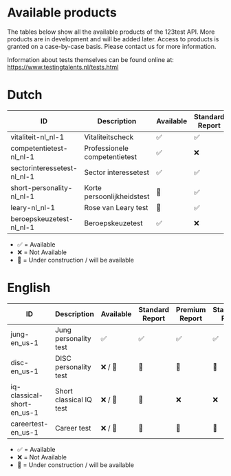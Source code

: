# Available products

The tables below show all the available products of the 123test API. More products are in development and will be added later. Access to products is granted on a case-by-case basis. Please contact us for more information.

Information about tests themselves can be found online at: https://www.testingtalents.nl/tests.html

# Dutch

| ID                          | Description                   | Available | Standard Report | Premium Report | Standard PDF | Premium PDF | White label |
|-----------------------------|-------------------------------|-----------|-----------------|----------------|--------------|-------------|-------------|
| vitaliteit-nl_nl-1          | Vitaliteitscheck              | ✅         | ✅               | ❌              | ✅            | ❌           | ✅           |
| competentietest-nl_nl-1     | Professionele competentietest | ✅         | ❌               | ✅              | ❌            | ✅           | ✅           |
| sectorinteressetest-nl_nl-1 | Sector interessetest          | ✅         | ✅               | ❌              | ✅            | ❌           | ✅           |
| short-personality-nl_nl-1   | Korte persoonlijkheidstest    | 🚧        | ✅               | ❌              | ✅            | ❌           | ✅           |
| leary-nl_nl-1               | Rose van Leary test           | 🚧        | ✅               | ❌              | ❌            | ❌           | ✅           |
| beroepskeuzetest-nl_nl-1    | Beroepskeuzetest              | ✅         | ❌               | ✅              | ❌            | ✅           | ✅           |

- ✅ = Available
- ❌ = Not Available
- 🚧 = Under construction / will be available

# English

| ID                         	| Description     	| Available 	| Standard Report 	| Premium Report 	| Standard PDF 	| Premium PDF 	| White label 	|
|----------------------------	|-------------------------	|-----------	|----------------	|----------------	|--------------	|-------------	|-------------	|
| jung-en_us-1               	| Jung personality test   	| ✅         	| ✅              	| ✅              	| ✅            	| ✅           	| ✅           	|
| disc-en_us-1               	| DISC personality test   	| ❌ / 🚧    	| 🚧             	| 🚧             	| 🚧           	| 🚧          	| ✅           	|
| iq-classical-short-en_us-1 	| Short classical IQ test 	| ❌ / 🚧    	| 🚧             	| ❌              	| ❌            	| ❌           	| ✅           	|
| careertest-en_us-1          | Career test               | ❌ / 🚧      | 🚧          	| 🚧             	| 🚧           	| 🚧          	| ✅           	|

- ✅ = Available
- ❌ = Not Available
- 🚧 = Under construction / will be available
